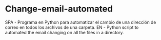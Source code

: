 # Change-email-automated
SPA - Programa en Python para automatizar el cambio de una dirección de correo en todos los archivos de una carpeta.
EN - Python script to automated the email changing on all the files in a directory.
